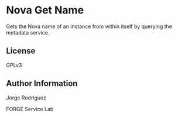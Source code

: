 Nova Get Name
=============

Gets the Nova name of an instance from within itself by querying the metadata service.

License
-------

GPLv3

Author Information
------------------

Jorge Rodriguez

FORGE Service Lab
